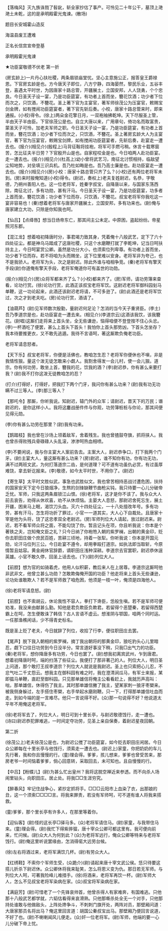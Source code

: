 <!-- { "loadSidebar": true } -->
【落梅风】灭九族诛戮了髫龀，斩全家抄估了事产。可怜见二十年公干，墓顶上滟滟土未乾，这的是承明殿霍光鬼谏。(散场)

题目长安城霍山造反

海温县废王遭难

正名长信宫宣帝登基

承明殿霍光鬼谏
　




★功臣宴敬德不伏老
第一折

(房玄龄上)一片丹心扶社稷，两条眉锁庙堂忧。坚心主意施公正，报答皇王爵禄恩。下官房玄龄是也。方今唐天子即位，八方宁静，四海晏然，黎民乐业，五谷丰登，喜遇太平时世，为因唐家十路总管，开疆展土，立国安邦，人人饶勇，个个忠良。今日圣天子设一宴，乃是功臣筵宴，有功者上首而坐，簪花饮酒；功少者下位而次之，只饮酒，不簪花。圣上著下官为主宴官，著军师徐茂公为压宴官，敕赐宝剑金牌，如有搅闹功臣筵宴者，著下官先斩后奏。小校，唐家十路总管来时，即来通报。(小校)得令。(徐上)两朵金花擎日月，一双袍袖拂乾坤。天下尽服圣上管，半由天子半由臣。下官徐茂公是也。自立大唐以来，广用章句，倚功名而取富贵，蒙圣天子可怜，加老夫军师之职。今日圣天子设一宴，乃是功臣筵宴，有功者上首而坐，簪花饮酒；功少者下位而次之，只饮酒，不簪花。圣上著房玄龄大人为主宴官，著下官为压宴官，敕赐宝剑牌，如有搅闹功臣筵宴者，先斩后奏，赴宴走一遭去也。(报介)(相见介)(殷程上)马背征鞍将挂袍，将军可手燃弓稍。休言十载寒窗苦，怎比征夫半日劳？下官殷开山是也。自家程咬金是也。今日咱两人赴功臣宴。走一遭去也。(报介)(相见介)(杜高上)幼小曾将武艺习，南征北讨惯相持，临敌望尘知地势，对垒填三识兵机。吾乃杜如晦是也。吾乃高士廉是也。赴功臣宴走一遭去也。(报介)(相见介)(房)小校：唐家十路总管只齐了么？(小校)还有两位老将军未到。(房)来时报俺知道(小校)得令。(尉迟，奏权上)老夫复姓尉迟，名恭，字敬德，乃朔州善阳人也。这一位老将军，姓秦字叔宝，自降唐以来，与国家东荡西除，南征北讨，多有功勋，甚有汗马。今日圣天子设一宴，乃是功臣筵宴，功多者上首而坐，簪花饮酒；功少者下位而存，只饮酒，不簪花。叔宝老将军你我吃这一宴非容易也！(秦)想着老将军与唐家开疆展土，立国安邦，多有功来也。(尉)俺与唐家建立大功，只除是你知我也呵。

【仙吕】【点绛唇】想当日炀帝东亡，那其间主公未定。中原困，盗起纷纷。帝星照河东郡。

【混江龙】想着咱初降唐时分，事君竭力致其身，凭着俺十八般武艺，定下了六十四处征尘。都是神乌马踏成了这唐社稷，只这个水磨鞭打就了李乾坤，记当日呵扶持主上，今日呵宴赏公卿。虽然是功分大小，也须索位列卑尊。有功者上首而坐，功少者下位而存。若不将咱为头而赐坐，这下位里难以安身。老将军非为夸己，也不是我骄人。老将军为头，次之是尉迟。除此外谁与咱相争竞。(秦)老将军有擎天手段(尉)你道俺有擎天手段，老将军俺道你可有盖世的功勋。

(报介)(相见介)(房)众将军都来齐了么？(小校)都来齐了。(房)军师，请功劳簿来查看，论功行赏。(徐)论功行赏，此酒正该叔宝老将军饮。这尉迟老将军御科园刬马单鞭，这一功论起来，此酒还该尉迟老将请，不可多逊了。(尉)此酒还是老将军饮过，次之才到老夫吃。(房)论功行赏，酒请了。

【油葫芦】(尉)见军师数次殷勤，量尉迟何足沦？怎消的当今天子重贤臣。(李土)吾乃季道宗是也，赴功臣宴走一遭去来。(相见介)(李道宗云)这酒该我饮，该我簪花。(尉唱)这厮们走将来上首头坐，全无些谦逊，恼得咱便不登登按不住心头忿。(李)一杯酒吃了便罢，甚么上首头下首头！我怕你上首头那势凶，下首头怎坐存？我本待要推更衣，又不敢先逃遁。我待不言语呵，著这厮欺负俺老功臣。

老将军请息怒者。

【天下乐】叔宝老将军，你便是活佛也，教咱怎生忍？老将军你便休也不嗔，非是我情性狠。量这个泼无徒怎敢来小觑人。我割舍得发一会儿村，使一会儿狠。道宗。你有何功劳，敢坐上首，簪我的花，饮我的酒？(李)尉迟恭，你有甚么来要打我？(尉)我不打你这泼无徒教咱怎的忍？

(打介)打得好，打得好，把我打下两个门牙，我问你有甚么功来？(尉)我有功无功瞒不过三等人。(李)那三等人？

【那吒令】那厮，你听我说。知尉迟，辕门外的众军；请尉迟，晋天下的万民；谮尉迟的，是你这样小人。我将这鏖战册件件与你观，功劳簿桩桩与你论，那其间便见得元勋。

(李)你有甚么功劳在那里？(尉)我有功来。

【鹊踏枝】我也曾在沙场上领着敌军，舍着残生。我也曾揸鼓夺旗，抓将挟人。我也曾杀得败残兵骨碌碌人头乱滚，渗渗呵热血相喷。

(李)不要闲说，我与你主宴大人案前告去。主案大人，尉迟恭争口，打下我两个门牙。(尉)主宴大人，量这厮有甚么功来？(房)尉迟，谁不知你有功，你有功无功，满不过两班文武，为何打落道宗二齿，是何道理？可不道有功虽仇必赏，有过虽厚难饶，拿去斩讫报来。(李)敬德，如今太平时世，不用你了。(尉迟)

【寄生草】太平时文胜似武，事急也武胜似文。我也曾苦相持恶战讨遭危困，扶持的国家安天下定今日狼烟净，生熬的剑锋缺鞭节曲枪尖钝，我只待要一心儿分破帝乏忧。军师，只我这两条眉锁江山恨。(徐)老将军，这才是你不该了。我与众大人前去哀告，劝得从休欢喜，劝不从休烦恼。主晏大人息怒，那尉迟舍死忘生，展土开疆，困来马上眠，渴饮刀头血。灭六十四处征尘，一十八处擅改年号。多有功劳，甚有汗马，怎生将功折了罪过，小官一一道其实，大人心下自裁处。且唐家十宰是他为头将，饶了这忠孝双全老尉迟。(房)军师列位大人请起，放过尉迟来。尉迟，若不看军师众将之面，不能勾饶了你。暂且记头在项，你且听我说：你本是个著铁之夫，岂知俺文臣之礼？只今日纳了你袍笏入朝的紫罗襕，出朝的黄金印，贬你去职田庄做个庶民百姓，苦耕三顷地，持着一张犁。你听我说：你本是开国元勋，论汗马位列三公。今日赴宴不遵令，却用拳殴打道宗。如执法即当取斩，今原情暂且姑容。黄金阙休官辞爵，谪职田庄浅种深耕。李道宗去官罢职，尉迟恭休逞英雄。小官不敢久停，回圣上话去也。(下)(尉)列位大人。

【前腔】想为官的如骑着虎，他用人似积薪，教后来人在上居尊。李道宗这厮呵他非武非文，他曾立甚么功勋？怎敢欺侮俺开国的功臣？他走将来上首头无些谦逊，论功处谁敢欺人？若不是军师救了咱危困，他须是一枝一叶，俺须是四海他人。

(徐)老将军请息怒。(尉)

【前腔】也不索胡云，休论我性不容人，拳打下谗臣，恁般生嗔。若不是军师可便劝准，我没来由献甚么勤。知他是君负欺臣负欺君。若留得个恶楚秦，若留得西楚霸上在呵，怎生便敢诛了韩信？古人言语不虚云。想淮阴与鄂国，咱两个同时运。一任那渔樵闲话，少不得青史标名。

既是圣上贬了老夫，今日就辞了列位，收拾了行李，便往职田庄去罢。

【尾声】脱下我入朝相的紫罗襕，摘丁我出朝将的那黄金印，狼吃豹头心儿里暗忍，觑下口往日功劳到今日没半分。常言道好事没下稍，只我□出气力的功臣。(秦)老将军，想你降唐多有功劳，今日也罢了。(尉)想我初离宾武州，乍到唐君。想着初降唐时呵，端的扫荡了些征尘。我便打了那非著己的人。列位大人，明日圣上问道，那个敢打王叔李道宗？列位大人就说是我尉迟。圣上也只索把心儿忍，不忿气吐二千丈怨云。想我主在御科园有难之时，我在澄清涧瓜马，有军士来报，某即揾马单鞭，直赶至御科园。只见那单雄信将俺主公看看赶上，我就历声高叫：咄，那单雄信，休得伤了我主。其时那单雄信撇了我主，望某家刺一狼牙枣槊来。被我侧身躲过，左手搭住枣槊，右手举起水磨刚鞭。只一下，打得那单雄信吐血而走。到如今端的是一言难尽。他只一言说得不好。(众)那一句说得不好？他说道太平年不用俺这老将军。

(徐)老将军去了，列位大人，明日可到十里长亭，与尉迟敬德饯行，走一遭也。(诗曰)尉迟恭犯罪难逃，一时间定夺功劳，见圣上亲自保奏，着尉迟星夜回朝。


第二折

(徐茂公上)老夫徐茂公是也，为尉迟公搅了功臣筵宴，如今贬去职田庄闲居。今日众公卿每在十里长亭与他饯行，须索走一遭去也。(尉迟上)家童，你把奶奶的车儿先行著，我和你且慢慢的行。(童)理会得。爹爹，孩儿想来，爹爹也曾受苦来，那房老爷一时间恼着爹爹，倘心回意转，采取回去，未可知也。且自慢慢的行。

【中吕】【粉蝶儿】(尉)为甚么忙出皇州？我将这脱空禅近来参透。而不向杀人场闹里钻头，向职田庄。居止处。将我□□生涯穷究。

【醉春风】牢记住战争心，紧抄定抓将手。□□□云阳市上血染了衣，出那娘的丑，这一个须索□□□□言。将我来罪责，若没有军师呵，可不道有谁人将我来搭救。

(童)爹爹，那个里长亭有许多人，在那里等着你。

【迎仙客】(尉)怪的这长亭□驿马多。(众)老将军请住马。(尉)家童，与我带住马来。(童)理会得。(尉)我忙下得紫骅骝，唐十宰众公卿可都这里有。我可便向前来，忙问候。(尉)众大人为何到此？(众)为老将军远行，俺众公卿等特来与老将军饯行。(尉)俺这里听说罢缘由，怎消得偌大远劳台候。

(徐)左右将酒过来，老将军满饮几杯。(尉)有劳众大人。

【红绣鞋】不索你个军师生受，(众跪介)(尉)请起来唐十宰文武公侯。恁只待要这搭儿折杀下尉迟休。众公卿休将我来耻笑，怎么将恩义变为仇。那日若无军师。与列位大人呵，可著我险峰儿难措手。(徐)将酒来，老将军再饮一杯。(尉)军师大人，怎么不见叔宝老将军染病在家。(众)叔宝将军染病在家。

【满庭芳】(尉)可惜老了一个先锋哀帅首，他曾杀得人有家难奔，有国难逃。只他那十八般武艺都学就，六韬估看得来哀滑熟。只他那嘶杀处全无一个对手，只他那持处谁敢与他做敌头，上阵处搀争斗，不刺刺门旗开处，两阵对员，那壁厢问道：大唐家那员名将出马？俺这里回言道：胡国公秦叔宝出马。那壁厢乃便回言说道，不好了也。(尉)不喇喇闻风儿便走。(众)奸一位老将军。(尉)军师，他端的要一心儿分破下帝上忧。

